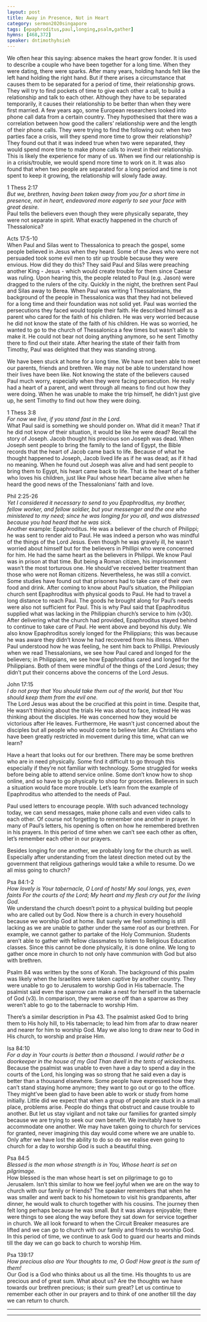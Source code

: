 ```yaml
---
layout: post
title: Away in Presence, Not in Heart
category: sermon2020singapore
tags: [epaphroditus,paul,longing,psalm,gather]
hymns: [468,372]
speaker: dntimothyhsieh
---
```

We often hear this saying: absence makes the heart grow fonder. It is used to describe a couple who have been together for a long time. When they were dating, there were sparks. After many years, holding hands felt like the left hand holding the right hand. But if there arises a circumstance that causes them to be separated for a period of time, their relationship grows. They will try to find pockets of time to give each other a call, to build a relationship and talk to each other. Although they have to be separated temporarily, it causes their relationship to be better than when they were first married. A few years ago, some European researchers looked into phone call data from a certain country. They hypothesised that there was a correlation between how good the callers’ relationship were and the length of their phone calls. They were trying to find the following out: when two parties face a crisis, will they spend more time to grow their relationship? They found out that it was indeed true when two were separated, they would spend more time to make phone calls to invest in their relationship. This is likely the experience for many of us. When we find our relationship is in a crisis/trouble, we would spend more time to work on it. It was also found that when two people are separated for a long period and time is not spent to keep it growing, the relationship will slowly fade away. 

1 Thess 2:17  
*But we, brethren, having been taken away from you for a short time in presence, not in heart, endeavored more eagerly to see your face with great desire.*  
Paul tells the believers even though they were physically separate, they were not separate in spirit. What exactly happened in the church of Thessalonica?

Acts 17:5-10  
When Paul and Silas went to Thessalonica to preach the gospel, some people believed in Jesus when they heard. Some of the Jews who were not persuaded took some evil men to stir up trouble because they were envious. How did they do this? They said Paul and Silas were preaching another King - Jesus - which would create trouble for them since Caesar was ruling. Upon hearing this, the people related to Paul (e.g. Jason) were dragged to the rulers of the city. Quickly in the night, the brethren sent Paul and Silas away to Berea. When Paul was writing 1 Thessalonians, the background of the people in Thessalonica was that they had not believed for a long time and their foundation was not solid yet. Paul was worried the persecutions they faced would topple their faith. He described himself as a parent who cared for the faith of his children. He was very worried because he did not know the state of the faith of his children. He was so worried, he wanted to go to the church of Thessalonica a few times but wasn’t able to make it. He could not bear not doing anything anymore, so he sent Timothy there to find out their state. After hearing the state of their faith from Timothy, Paul was delighted that they was standing strong. 

We have been stuck at home for a long time. We have not been able to meet our parents, friends and brethren. We may not be able to understand how their lives have been like. Not knowing the state of the believers caused Paul much worry, especially when they were facing persecution. He really had a heart of a parent, and went through all means to find out how they were doing. When he was unable to make the trip himself, he didn’t just give up, he sent Timothy to find out how they were doing. 

1 Thess 3:8  
*For now we live, if you stand fast in the Lord.*  
What Paul said is something we should ponder on. What did it mean? That if he did not know of their situation, it would be like he were dead? Recall the story of Joseph. Jacob thought his precious son Joseph was dead. When Joseph sent people to bring the family to the land of Egypt, the Bible records that the heart of Jacob came back to life. Because of what he thought happened to Joseph, Jacob lived life as if he was dead; as if it had no meaning. When he found out Joseph was alive and had sent people to bring them to Egypt, his heart came back to life. That is the heart of a father who loves his children, just like Paul whose heart became alive when he heard the good news of the Thessalonians’ faith and love.

Phil 2:25-26  
*Yet I considered it necessary to send to you Epaphroditus, my brother, fellow worker, and fellow soldier, but your messenger and the one who ministered to my need; since he was longing for you all, and was distressed because you had heard that he was sick.*    
Another example: Epaphroditus. He was a believer of the church of Philippi; he was sent to render aid to Paul. He was indeed a person who was mindful of the things of the Lord Jesus. Even though he was gravely ill, he wasn’t worried about himself but for the believers in Phillipi who were concerned for him. He had the same heart as the believers in Philippi. We know Paul was in prison at that time. But being a Roman citizen, his imprisonment wasn’t the most torturous one. He should’ve received better treatment than those who were not Roman citizens. Nevertheless, he was still a convict. Some studies have found out that prisoners had to take care of their own food and drink. After coming to know about Paul’s situation, the Philippian church sent Epaphroditus with physical goods to Paul. He had to travel a long distance to reach Paul. The goods he brought along for Paul’s needs were also not sufficient for Paul. This is why Paul said that Epaphroditus supplied what was lacking in the Philippian church’s service to him (v30). After delivering what the church had provided, Epaphroditus stayed behind to continue to take care of Paul. He went above and beyond his duty. We also know Epaphroditus sorely longed for the Philippians; this was because he was aware they didn’t know he had recovered from his illness. When Paul understood how he was feeling, he sent him back to Phillipi. Previously when we read Thessalonians, we see how Paul cared and longed for the believers; in Philippians, we see how Epaphroditus cared and longed for the Philippians. Both of them were mindful of the things of the Lord Jesus; they didn’t put their concerns above the concerns of the Lord Jesus. 

John 17:15  
*I do not pray that You should take them out of the world, but that You should keep them from the evil one.*  
The Lord Jesus was about the be crucified at this point in time. Despite that, He wasn’t thinking about the trials He was about to face, instead He was thinking about the disciples. He was concerned how they would be victorious after He leaves. Furthermore, He wasn’t just concerned about the disciples but all people who would come to believe later. As Christians who have been greatly restricted in movement during this time, what can we learn?

Have a heart that looks out for our brethren. There may be some brethren who are in need physically. Some find it difficult to go through this especially if they’re not familiar with technology. Some struggled for weeks before being able to attend service online. Some don’t know how to shop online, and so have to go physically to shop for groceries. Believers in such a situation would face more trouble. Let’s learn from the example of Epaphroditus who attended to the needs of Paul. 

Paul used letters to encourage people. With such advanced technology today, we can send messages, make phone calls and even video calls to each other. Of course not forgetting to remember one another in prayer. In many of Paul’s letters, his opening is often on how he remembered brethren in his prayers. In this period of time when we can’t see each other as often, let’s remember each other in our prayers. 

Besides longing for one another, we probably long for the church as well. Especially after understanding from the latest direction meted out by the government that religious gatherings would take a while to resume. Do we all miss going to church?

Psa 84:1-2  
*How lovely is Your tabernacle,
O Lord of hosts!
My soul longs, yes, even faints
For the courts of the Lord;
My heart and my flesh cry out for the living God.*  
We understand the church doesn’t point to a physical building but people who are called out by God. Now there is a church in every household because we worship God at home. But surely we feel something is still lacking as we are unable to gather under the same roof as our brethren. For example, we cannot gather to partake of the Holy Communion. Students aren’t able to gather with fellow classmates to listen to Religious Education classes. Since this cannot be done physically, it is done online. We long to gather once more in church to not only have communion with God but also with brethren. 

Psalm 84 was written by the sons of Korah. The background of this psalm was likely when the Israelites were taken captive by another country. They were unable to go to Jerusalem to worship God in His tabernacle. The psalmist said even the sparrow can make a nest for herself in the tabernacle of God (v3). In comparison, they were worse off than a sparrow as they weren’t able to go to the tabernacle to worship Him. 

There’s a similar description in Psa 43. The psalmist asked God to bring them to His holy hill, to His tabernacle; to lead him from afar to draw nearer and nearer for him to worship God. May we also long to draw near to God in His church, to worship and praise Him. 

Isa 84:10  
*For a day in Your courts is better than a thousand.
I would rather be a doorkeeper in the house of my God
Than dwell in the tents of wickedness.*  
Because the psalmist was unable to even have a day to spend a day in the courts of the Lord, his longing was so strong that he said even a day is better than a thousand elsewhere. Some people have expressed how they can’t stand staying home anymore; they want to go out or go to the office. They might’ve been glad to have been able to work or study from home initially. Little did we expect that when a group of people are stuck in a small place, problems arise. People do things that obstruct and cause trouble to another. But let us stay vigilant and not take our families for granted simply because we are trying to seek our own benefit. We inevitably have to accommodate one another. We may have taken going to church for services for granted, never imagining this day would come where we are unable to. Only after we have lost the ability to do so do we realise even going to church for a day to worship God is such a beautiful thing. 

Psa 84:5  
*Blessed is the man whose strength is in You,
Whose heart is set on pilgrimage.*  
How blessed is the man whose heart is set on pilgrimage to go to Jerusalem. Isn’t this similar to how we feel joyful when we are on the way to church with our family or friends? The speaker remembers that when he was smaller and went back to his hometown to visit his grandparents, after dinner, he would walk to church together with his cousins. The journey then felt long perhaps because he was small. But it was always enjoyable; there were things to see along the way before they sat down for service together in church. We all look forward to when the Circuit Breaker measures are lifted and we can go to church with our family and friends to worship God. In this period of time, we continue to ask God to guard our hearts and minds till the day we can go back to church to worship Him. 

Psa 139:17  
*How precious also are Your thoughts to me, O God!
How great is the sum of them!*  
Our God is a God who thinks about us all the time. His thoughts to us are precious and of great sum. What about us? Are the thoughts we have towards our brethren precious; is their sum great? Let us continue to remember each other in our prayers and to think of one another till the day we can return to church.
 
----
****

